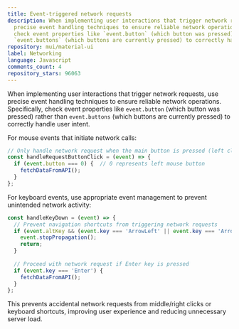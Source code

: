 ```yaml
---
title: Event-triggered network requests
description: When implementing user interactions that trigger network requests, use
  precise event handling techniques to ensure reliable network operations. Specifically,
  check event properties like `event.button` (which button was pressed) rather than
  `event.buttons` (which buttons are currently pressed) to correctly handle user intent.
repository: mui/material-ui
label: Networking
language: Javascript
comments_count: 4
repository_stars: 96063
---
```


When implementing user interactions that trigger network requests, use precise event handling techniques to ensure reliable network operations. Specifically, check event properties like `event.button` (which button was pressed) rather than `event.buttons` (which buttons are currently pressed) to correctly handle user intent.

For mouse events that initiate network calls:
```javascript
// Only handle network request when the main button is pressed (left click)
const handleRequestButtonClick = (event) => {
  if (event.button === 0) {  // 0 represents left mouse button
    fetchDataFromAPI();
  }
};
```

For keyboard events, use appropriate event management to prevent unintended network activity:
```javascript
const handleKeyDown = (event) => {
  // Prevent navigation shortcuts from triggering network requests
  if (event.altKey && (event.key === 'ArrowLeft' || event.key === 'ArrowRight')) {
    event.stopPropagation();
    return;
  }
  
  // Proceed with network request if Enter key is pressed
  if (event.key === 'Enter') {
    fetchDataFromAPI();
  }
};
```

This prevents accidental network requests from middle/right clicks or keyboard shortcuts, improving user experience and reducing unnecessary server load.